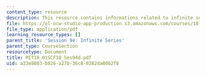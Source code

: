 ```yaml
---
content_type: resource
description: This resource contains informations related to infinite series.
file: https://ol-ocw-studio-app-production.s3.amazonaws.com/courses/18-01sc-single-variable-calculus-fall-2010/a33e8803b026a27b36c80382da80b2f8_MIT18_01SCF10_Ses94d.pdf
file_type: application/pdf
learning_resource_types: []
parent_title: 'Session 94: Infinite Series'
parent_type: CourseSection
resourcetype: Document
title: MIT18_01SCF10_Ses94d.pdf
uid: a33e8803-b026-a27b-36c8-0382da80b2f8
---
```

